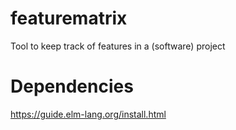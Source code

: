 # featurematrix
Tool to keep track of features in a (software) project

# Dependencies
https://guide.elm-lang.org/install.html
